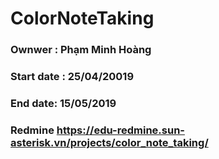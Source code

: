 # ColorNoteTaking
### Ownwer : Phạm Minh Hoàng  
### Start date : 25/04/20019 
### End date: 15/05/2019 
### Redmine https://edu-redmine.sun-asterisk.vn/projects/color_note_taking/


